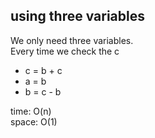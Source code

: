 ## using three variables
We only need three variables.<br>
Every time we check the c<br>
- c = b + c
- a = b
- b = c - b 

time: O(n)<br>
space: O(1)
